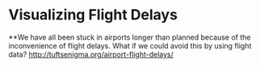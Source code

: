 # Visualizing Flight Delays

**We have all been stuck in airports longer than planned because of the inconvenience of flight delays. What if we could avoid this by using flight data?
http://tuftsenigma.org/airport-flight-delays/

